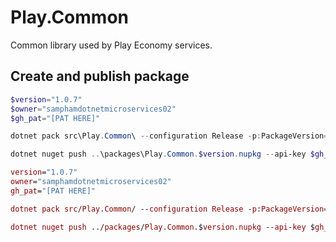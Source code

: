 # Play.Common
Common library used by Play Economy services.

## Create and publish package
```powershell
$version="1.0.7"
$owner="samphamdotnetmicroservices02"
$gh_pat="[PAT HERE]"

dotnet pack src\Play.Common\ --configuration Release -p:PackageVersion=$version -p:RepositoryUrl=https://github.com/$owner/Play.Common -o ../packages

dotnet nuget push ..\packages\Play.Common.$version.nupkg --api-key $gh_pat --source "github"
```

```mac
version="1.0.7"
owner="samphamdotnetmicroservices02"
gh_pat="[PAT HERE]"

dotnet pack src/Play.Common/ --configuration Release -p:PackageVersion=$version -p:RepositoryUrl=https://github.com/$owner/Play.Common -o ../packages

dotnet nuget push ../packages/Play.Common.$version.nupkg --api-key $gh_pat --source "github"
```